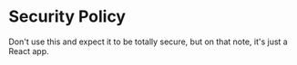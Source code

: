 # Security Policy

Don't use this and expect it to be totally secure, but on that note, it's just a React app.
